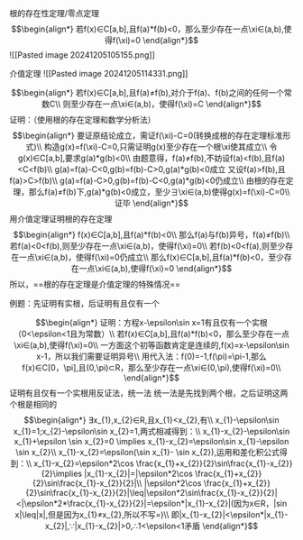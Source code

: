 根的存在性定理/零点定理
$$\begin{align*}
若f(x)∈C[a,b],且f(a)*f(b)<0，那么至少存在一点\xi∈(a,b),使得f(\xi)=0
\end{align*}$$
![[Pasted image 20241205105155.png]]

介值定理
![[Pasted image 20241205114331.png]]

$$\begin{align*}
若f(x)∈C[a,b],且f(a)≠f(b),对介于f(a)、f(b)之间的任何一个常数C\\
则至少存在一点\xi∈(a,b)，使得f(\xi)=C
\end{align*}$$
证明：（使用根的存在定理和数学分析法）
$$\begin{align*}
要证原结论成立，需证f(\xi)-C=0(转换成根的存在定理标准形式)\\
构造g(x)=f(\xi)-C=0,只需证明g(x)至少存在一个根\xi使其成立\\
令g(x)∈C[a,b],要求g(a)*g(b)<0\\
由题意得，f(a)≠f(b),不妨设f(a)<f(b),且f(a)<C<f(b)\\
g(a)=f(a)-C<0,g(b)=f(b)-C>0,g(a)*g(b)<0成立
又设f(a)>f(b),且f(a)>C>f(b)\\
g(a)=f(a)-C>0,g(b)=f(b)-C<0,g(a)*g(b)<0仍成立\\
由根的存在定理，那么f(a)≠f(b)下,g(a)*g(b)<0成立，至少∃\xi∈(a,b)使得g(x)=f(\xi)-C=0\\
证毕
\end{align*}$$
用介值定理证明根的存在定理
$$\begin{align*}
f(x)∈C[a,b],且f(a)*f(b)<0\\
那么f(a)与f(b)异号，f(a)≠f(b)\\
若f(a)<0<f(b),则至少存在一点\xi∈(a,b)，使得f(\xi)=0\\
若f(b)<0<f(a),则至少存在一点\xi∈(a,b)，使得f(\xi)=0仍成立\\
那么f(x)∈C[a,b],且f(a)*f(b)<0，至少存在一点\xi∈(a,b),使得f(\xi)=0
\end{align*}$$
所以，==根的存在定理是介值定理的特殊情况== 

例题：先证明有实根，后证明有且仅有一个

$$\begin{align*}
证明：方程x-\epsilon\sin x=1有且仅有一个实根（0<\epsilon<1且为常数）\\
若f(x)∈C[a,b],且f(a)*f(b)<0，那么至少存在一点\xi∈(a,b),使得f(\xi)=0\\
一方面这个初等函数肯定是连续的,f(x)=x-\epsilon\sin x-1，所以我们需要证明异号\\
用代入法：f(0)=-1,f(\pi)=\pi-1,那么f(x)∈C[0，\pi],且(0,\pi)⊂R，那么至少存在一点\xi∈(0,\pi),使得f(\xi)=0\\
\end{align*}$$
证明有且仅有一个实根用反证法，统一法
统一法是先找到两个根，之后证明这两个根是相同的
$$\begin{align*}
∃x_{1},x_{2}∈R,且x_{1}<x_{2},有\\
x_{1}-\epsilon\sin x_{1}=1;x_{2}-\epsilon\sin x_{2}=1,两式相减得到：\\
x_{1}-x_{2}-\epsilon\sin x_{1}+\epsilon \sin x_{2}=0 \implies x_{1}-x_{2}=\epsilon\sin x_{1}-\epsilon \sin x_{2}\\
x_{1}-x_{2}=\epsilon(\sin x_{1}- \sin x_{2}),运用和差化积公式得到：\\
x_{1}-x_{2}=\epsilon*2\cos \frac{x_{1}+x_{2}}{2}\sin\frac{x_{1}-x_{2}}{2}\implies |x_{1}-x_{2}|=|\epsilon*2\cos \frac{x_{1}+x_{2}}{2}\sin\frac{x_{1}-x_{2}}{2}|\\
|\epsilon*2\cos \frac{x_{1}+x_{2}}{2}\sin\frac{x_{1}-x_{2}}{2}|\leq|\epsilon*2\sin\frac{x_{1}-x_{2}}{2}|<|\epsilon*2*\frac{x_{1}-x_{2}}{2}|=\epsilon*|x_{1}-x_{2}|(因为x∈R，|sin x|\leq|x|,但是因为x_{1}≠x_{2},所以不写=)\\
即|x_{1}-x_{2}|<\epsilon*|x_{1}-x_{2}|,∵|x_{1}-x_{2}|>0,∴1<\epsilon<1矛盾
\end{align*}$$
